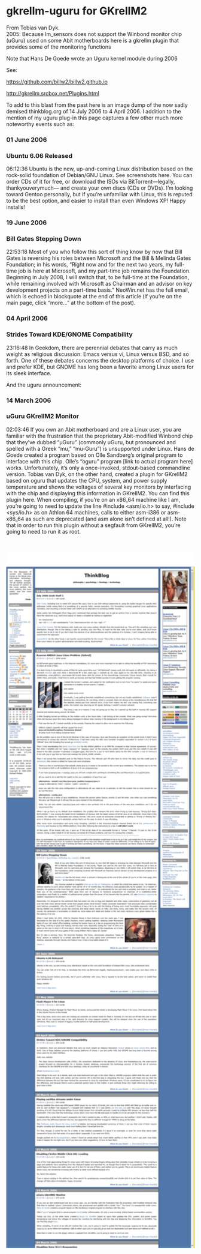 # gkrellm-uguru for GKrellM2  

From  Tobias van Dyk.  
2005:
Because lm_sensors does not support the Winbond monitor chip (uGuru) used on some Abit motherboards here is a gkrellm plugin that provides some of the monitoring functions 

Note that Hans De Goede wrote an Uguru kernel module during 2006

See: 

https://github.com/billw2/billw2.github.io

http://gkrellm.srcbox.net/Plugins.html

To add to this blast from the past here is an image dump of the now sadly demised thinkblog.org of 14 July 2006 to 4 April 2006. I addition to the mention of my uguru plug-in this page captures a few other much more noteworthy events such as:

### 01 June 2006
### Ubuntu 6.06 Released
06:12:36 Ubuntu is the new, up-and-coming Linux distribution based on the rock-solid foundation of Debian/GNU Linux. See screenshots here.
You can order CDs of it for free, or download the ISOs via BitTorrent—legally, thankyouverymuch— and create your own discs (CDs or DVDs).
I’m looking toward Gentoo personally, but if you’re unfamiliar with Linux, this is reputed to be the best option, and easier to install than even Windows XP!
Happy installs!

### 19 June 2006
### Bill Gates Stepping Down
22:53:18 Most of you who follow this sort of thing know by now that Bill Gates is reversing his roles between Microsoft and the Bill & Melinda Gates Foundation; in his words, “Right now and for the next two years, my full-time job is here at Microsoft, and my part-time job remains the Foundation. Beginning in July 2008, I will switch that, to be full-time at the Foundation, while remaining involved with Microsoft as Chairman and an advisor on key development projects on a part-time basis.”
NeoWin.net has the full email, which is echoed in blockquote at the end of this article (if you’re on the main page, click “more…” at the bottom of the post).

### 04 April 2006
### Strides Toward KDE/GNOME Compatibility
23:16:48 In Geekdom, there are perennial debates that carry as much weight as religious discussion: Emacs versus vi, Linux versus BSD, and so forth. One of these debates concerns the desktop platforms of choice. I use and prefer KDE, but GNOME has long been a favorite among Linux users for its sleek interface.

And the uguru announcement:

### 14 March 2006
### uGuru GKrellM2 Monitor
02:03:46 If you own an Abit motherboard and are a Linux user, you are familiar with the frustration that the proprietary Abit-modified Winbond chip that they’ve dubbed “µGuru” (commonly uGuru, but pronounced and spelled with a Greek “mu,” “mu-Guru”) is unsupported under Linux. Hans de Goede created a program based on Olle Sandberg’s original program to interface with this chip. Olle’s “oguru” program [link to actual program here] works. Unfortunately, it’s only a once-invoked, stdout-based commandline version. Tobias van Dyk, on the other hand, created a plugin for GKrellM2 based on oguru that updates the CPU, system, and power supply temperature and shows the voltages of several key monitors by interfacing with the chip and displaying this information in GKrellM2. You can find this plugin here.
When compiling, if you’re on an x86_64 machine like I am, you’re going to need to update the line #include <asm/io.h> to say, #include <sys/io.h> as on Athlon 64 machines, calls to either asm-i386 or asm-x86_64 as such are deprecated (and asm alone isn’t defined at all!). Note that in order to run this plugin without a segfault from GKrellM2, you’re going to need to run it as root. 

<br>
<p align="center">
<img src="Thinkblog1.png" width="980" />  
<br>



